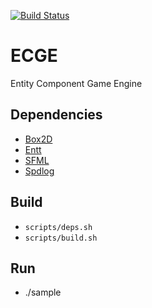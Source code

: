 [![Build Status](https://travis-ci.com/stephgalibert/ECGE.svg?token=4xRtKLGfqqmAj18wsve3&branch=main)](https://travis-ci.com/stephgalibert/ECGE)

# ECGE

Entity Component Game Engine

## Dependencies

* [Box2D](https://github.com/erincatto/box2d/tree/v2.4.1)   
* [Entt](https://github.com/skypjack/entt/tree/v3.6.0)
* [SFML](https://github.com/SFML/SFML/tree/2.5.1)
* [Spdlog](https://github.com/gabime/spdlog/tree/v1.8.2)
  
## Build

* `scripts/deps.sh`
* `scripts/build.sh`

## Run

* ./sample